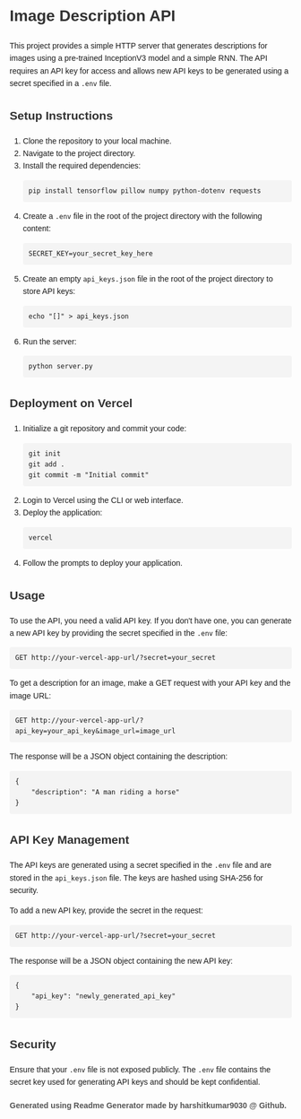 <body style="font-family: Arial, sans-serif; line-height: 1.6; margin: 20px">
  <h1 style="color: #333">Image Description API</h1>
  <p>
    This project provides a simple HTTP server that generates descriptions for
    images using a pre-trained InceptionV3 model and a simple RNN. The API
    requires an API key for access and allows new API keys to be generated using
    a secret specified in a <code>.env</code> file.
  </p>

  <h2 style="color: #333">Setup Instructions</h2>
  <ol>
    <li>Clone the repository to your local machine.</li>
    <li>Navigate to the project directory.</li>
    <li>Install the required dependencies:</li>
    <pre
      style="background-color: #f4f4f4; padding: 10px; border-radius: 4px"
    ><code>pip install tensorflow pillow numpy python-dotenv requests</code></pre>
    <li>
      Create a <code>.env</code> file in the root of the project directory with
      the following content:
    </li>
    <pre
      style="background-color: #f4f4f4; padding: 10px; border-radius: 4px"
    ><code>SECRET_KEY=your_secret_key_here</code></pre>
    <li>
      Create an empty <code>api_keys.json</code> file in the root of the project
      directory to store API keys:
    </li>
    <pre
      style="background-color: #f4f4f4; padding: 10px; border-radius: 4px"
    ><code>echo "[]" &gt; api_keys.json</code></pre>
    <li>Run the server:</li>
    <pre
      style="background-color: #f4f4f4; padding: 10px; border-radius: 4px"
    ><code>python server.py</code></pre>
  </ol>

  <h2 style="color: #333">Deployment on Vercel</h2>
  <ol>
    <li>Initialize a git repository and commit your code:</li>
    <pre
      style="background-color: #f4f4f4; padding: 10px; border-radius: 4px"
    ><code>git init<br>git add .<br>git commit -m "Initial commit"</code></pre>
    <li>Login to Vercel using the CLI or web interface.</li>
    <li>Deploy the application:</li>
    <pre
      style="background-color: #f4f4f4; padding: 10px; border-radius: 4px"
    ><code>vercel</code></pre>
    <li>Follow the prompts to deploy your application.</li>
  </ol>

  <h2 style="color: #333">Usage</h2>
  <p>
    To use the API, you need a valid API key. If you don't have one, you can
    generate a new API key by providing the secret specified in the
    <code>.env</code> file:
  </p>
  <pre
    style="background-color: #f4f4f4; padding: 10px; border-radius: 4px"
  ><code>GET http://your-vercel-app-url/?secret=your_secret</code></pre>
  <p>
    To get a description for an image, make a GET request with your API key and
    the image URL:
  </p>
  <pre
    style="background-color: #f4f4f4; padding: 10px; border-radius: 4px"
  ><code>GET http://your-vercel-app-url/?api_key=your_api_key&amp;image_url=image_url</code></pre>
  <p>The response will be a JSON object containing the description:</p>
  <pre
    style="background-color: #f4f4f4; padding: 10px; border-radius: 4px"
  ><code>{
    "description": "A man riding a horse"
}</code></pre>

  <h2 style="color: #333">API Key Management</h2>
  <p>
    The API keys are generated using a secret specified in the
    <code>.env</code> file and are stored in the
    <code>api_keys.json</code> file. The keys are hashed using SHA-256 for
    security.
  </p>
  <p>To add a new API key, provide the secret in the request:</p>
  <pre
    style="background-color: #f4f4f4; padding: 10px; border-radius: 4px"
  ><code>GET http://your-vercel-app-url/?secret=your_secret</code></pre>
  <p>The response will be a JSON object containing the new API key:</p>
  <pre
    style="background-color: #f4f4f4; padding: 10px; border-radius: 4px"
  ><code>{
    "api_key": "newly_generated_api_key"
}</code></pre>

  <h2 style="color: #333">Security</h2>
  <p>
    Ensure that your <code>.env</code> file is not exposed publicly. The
    <code>.env</code> file contains the secret key used for generating API keys
    and should be kept confidential.
  </p>

  <h4 style="color: #555">Generated using Readme Generator made by harshitkumar9030 @ Github.</h4>
</body>
